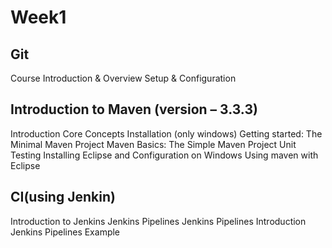 # Week1

## Git 
Course Introduction & Overview
Setup & Configuration

## Introduction to Maven (version – 3.3.3)
Introduction
Core Concepts
Installation (only windows)
Getting started: The Minimal Maven Project
Maven Basics: The Simple Maven Project
Unit Testing
Installing Eclipse and Configuration on Windows
Using maven with Eclipse

## CI(using Jenkin)
Introduction to Jenkins
Jenkins Pipelines
Jenkins Pipelines Introduction
Jenkins Pipelines Example

